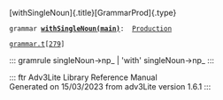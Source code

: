 [withSingleNoun]{.title}[GrammarProd]{.type}

`grammar `**[`withSingleNoun(main)`](../object/withSingleNoun(main).html)**` :   `[`Production`](../object/Production.html)

[`grammar.t`](../file/grammar.t.html)`[`[`279`](../source/grammar.t.html#279)`]`

::: gramrule
singleNoun-\>np\_ \| \'with\' singleNoun-\>np\_
:::

::: ftr
Adv3Lite Library Reference Manual\
Generated on 15/03/2023 from adv3Lite version 1.6.1
:::
